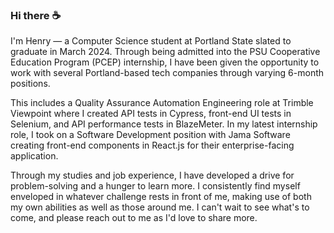 ### Hi there ☕

I'm Henry — a Computer Science student at Portland State slated to graduate in March 2024. Through being admitted into the PSU Cooperative Education Program (PCEP) internship, I have been given the opportunity to work with several Portland-based tech companies through varying 6-month positions.

This includes a Quality Assurance Automation Engineering role at Trimble Viewpoint where I created API tests in Cypress, front-end UI tests in Selenium, and API performance tests in BlazeMeter. In my latest internship role, I took on a Software Development position with Jama Software creating front-end components in React.js for their enterprise-facing application.

Through my studies and job experience, I have developed a drive for problem-solving and a hunger to learn more. I consistently find myself enveloped in whatever challenge rests in front of me, making use of both my own abilities as well as those around me. I can't wait to see what's to come, and please reach out to me as I'd love to share more.
